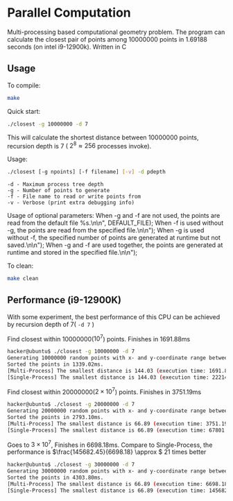 # Parallel Computation
Multi-processing based computational geometry problem. The program can calculate the closest pair of points among 10000000 points in 1.69188 seconds (on intel i9-12900k). Written in C



## Usage

To compile:

```bash
make
```



Quick start:

```bash
./closest -g 10000000 -d 7
```

This will calculate the shortest distance between 10000000 points, recursion depth is 7 ( $2^{8} \approx 256$ processes invoke).



Usage:

``` bash
./closest [-g npoints] [-f filename] [-v] -d pdepth
```
    -d - Maximum process tree depth
    -g - Number of points to generate
    -f - File name to read or write points from
    -v - Verbose (print extra debugging info)

Usage of optional parameters:
    When -g and -f are not used, the points are read from the default file %s.\n\n", DEFAULT_FILE);
    When -f is used without -g, the points are read from the specified file.\n\n");
    When -g is used without -f, the specified number of points are generated at runtime but not saved.\n\n");
    When -g and -f are used together, the points are generated at runtime and stored in the specified file.\n\n");



To clean:

```bash
make clean
```





## Performance (i9-12900K)

With some experiment, the best performance of this CPU can be achieved by recursion depth of 7( ```-d 7``` )



Find closest within 10000000($10^7$) points. Finishes in 1691.88ms

```bash
hacker@ubuntu$ ./closest -g 10000000 -d 7
Generating 10000000 random points with x- and y-coordinate range between 0 and 2147483647... Done.
Sorted the points in 1339.02ms.
[Multi-Process] The smallest distance is 144.03 (execution time: 1691.88ms; processes created: 254).
[Single-Process] The smallest distance is 144.03 (execution time: 22214.39ms).
```



Find closest within 20000000($2 \times 10^7$) points. Finishes in 3751.19ms

```bash
hacker@ubuntu$ ./closest -g 20000000 -d 7
Generating 20000000 random points with x- and y-coordinate range between 0 and 2147483647... Done.
Sorted the points in 2793.10ms.
[Multi-Process] The smallest distance is 66.89 (execution time: 3751.19ms; processes created: 254).
[Single-Process] The smallest distance is 66.89 (execution time: 67801.87ms).
```



Goes to $3 \times 10^7$, Finishes in 6698.18ms. Compare to Single-Process, the performance is $\frac{145682.45}{6698.18} \approx $ 21 times better

```bash
hacker@ubuntu$ ./closest -g 30000000 -d 7
Generating 30000000 random points with x- and y-coordinate range between 0 and 2147483647... Done.
Sorted the points in 4303.80ms.
[Multi-Process] The smallest distance is 66.89 (execution time: 6698.18ms; processes created: 254).
[Single-Process] The smallest distance is 66.89 (execution time: 145682.45ms).
```

